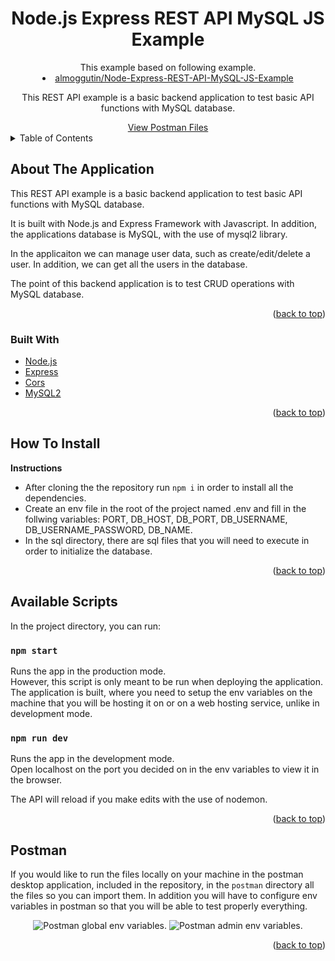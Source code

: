<div id="top"></div>

<h1 align="center">Node.js Express REST API MySQL JS Example</h1>

<div align="center">
  <div align="center">
  This example based on following example.
  <li>
  <a href="https://github.com/almoggutin/Node-Express-REST-API-MySQL-JS-Example">almoggutin/Node-Express-REST-API-MySQL-JS-Example</a>
  </li>
  

  </div>
  <p align="center">
    This REST API example is a basic backend application to test basic API functions with MySQL database.
  </p>
  <a href="https://www.postman.com/workspace/node-js-express-mysql-rest-api-example/overview">View Postman Files</a>
</div>

<!-- TABLE OF CONTENTS -->
<details>
  <summary>Table of Contents</summary>
  <ol>
    <li>
      <a href="#about-the-application">About The Application</a>
      <ul>
        <li><a href="#built-with">Built With</a></li>
      </ul>
    </li>
    <li><a href="#how-to-install">How To Install</a></li>
    <li><a href="#available-scripts">Available Scripts</a></li>
    <li><a href="#postman">Postman</a></li>
  </ol>
</details>

<!-- ABOUT THE APPLICATION -->

## About The Application

This REST API example is a basic backend application to test basic API functions with MySQL database.

It is built with Node.js and Express Framework with Javascript. In addition, the applications database is MySQL, with the use of mysql2 library.

In the applicaiton we can manage user data, such as create/edit/delete a user. In addition, we can get all the users in the database.

The point of this backend application is to test CRUD operations with MySQL database.

<p align="right">(<a href="#top">back to top</a>)</p>

### Built With

-   [Node.js](https://nodejs.org/en/)
-   [Express](https://expressjs.com/)
-   [Cors](https://www.npmjs.com/package/cors)
-   [MySQL2](https://www.npmjs.com/package/mysql2)

<p align="right">(<a href="#top">back to top</a>)</p>

<!-- INSTALLATION INSTRUCTIONS -->

## How To Install

**Instructions**

-   After cloning the the repository run `npm i` in order to install all the dependencies.
-   Create an env file in the root of the project named .env and fill in the follwing variables: PORT, DB_HOST, DB_PORT, DB_USERNAME, DB_USERNAME_PASSWORD, DB_NAME.
-   In the sql directory, there are sql files that you will need to execute in order to initialize the database.

<p align="right">(<a href="#top">back to top</a>)</p>

<!--  AVAILABLE SCRIPTS -->

## Available Scripts

In the project directory, you can run:

### `npm start`

Runs the app in the production mode.\
However, this script is only meant to be run when deploying the application. The application is built, where you need to setup the env variables on the machine that you will be hosting it on or on a web hosting service, unlike in development mode.

### `npm run dev`

Runs the app in the development mode.\
Open localhost on the port you decided on in the env variables to view it in the browser.

The API will reload if you make edits with the use of nodemon.

<p align="right">(<a href="#top">back to top</a>)</p>

<!-- POSTMAN -->

## Postman

If you would like to run the files locally on your machine in the postman desktop application, included in the repository, in the `postman` directory all the files so you can import them. In addition you will have to configure env variables in postman so that you will be able to test properly everything.

<div align="center">
  <img src="./assets/postman/postman-global-env-variables.png" alt="Postman global env variables."/>
  <img src="./assets/postman/postman-jobs-env-variables.png" alt="Postman admin env variables."/>
</div>

<p align="right">(<a href="#top">back to top</a>)</p>
